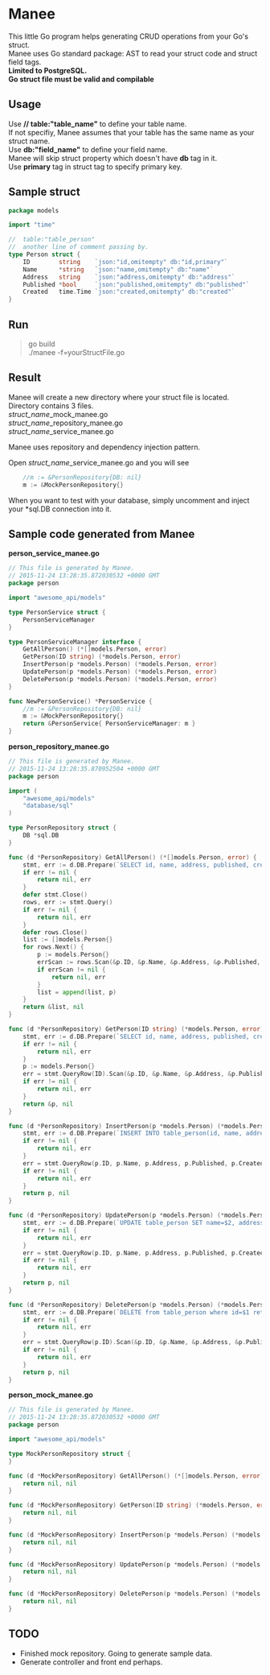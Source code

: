 # Manee
This little Go program helps generating CRUD operations from your Go's struct.  
Manee uses Go standard package: AST to read your struct code and struct field tags.  
**Limited to PostgreSQL.**  
**Go struct file must be valid and compilable**  


## Usage
Use **// table:"table_name"** to define your table name.  
    If not specifiy, Manee assumes that your table has the same name as your struct name.  
Use **db:"field_name"** to define your field name.  
    Manee will skip struct property which doesn't have **db** tag in it.  
Use **primary** tag in struct tag to specify primary key.  

## Sample struct
```go
package models

import "time"

//  table:"table_person"
//  another line of comment passing by.
type Person struct {
    ID        string    `json:"id,omitempty" db:"id,primary"`
    Name      *string   `json:"name,omitempty" db:"name"`
    Address   string    `json:"address,omitempty" db:"address"`
    Published *bool     `json:"published,omitempty" db:"published"`
    Created   time.Time `json:"created,omitempty" db:"created"`
}
```


## Run
> go build  
> ./manee -f=yourStructFile.go

## Result
Manee will create a new directory where your struct file is located.  
Directory contains 3 files.  
*struct_name*_mock_manee.go  
*struct_name*_repository_manee.go  
*struct_name*_service_manee.go  

Manee uses repository and dependency injection pattern.  

Open *struct_name*_service_manee.go and you will see  

```go
    //m := &PersonRepository{DB: nil}
    m := &MockPersonRepository{}
```  
When you want to test with your database, simply uncomment and inject your *sql.DB connection into it.

## Sample code generated from Manee

**person_service_manee.go**  
```go
// This file is generated by Manee.
// 2015-11-24 13:28:35.872030532 +0000 GMT
package person

import "awesome_api/models"

type PersonService struct {
    PersonServiceManager
}

type PersonServiceManager interface {
    GetAllPerson() (*[]models.Person, error)
    GetPerson(ID string) (*models.Person, error)
    InsertPerson(p *models.Person) (*models.Person, error)
    UpdatePerson(p *models.Person) (*models.Person, error)
    DeletePerson(p *models.Person) (*models.Person, error)
}

func NewPersonService() *PersonService {
    //m := &PersonRepository{DB: nil}
    m := &MockPersonRepository{}
    return &PersonService{ PersonServiceManager: m }
}
```

**person_repository_manee.go**  
```go
// This file is generated by Manee.
// 2015-11-24 13:28:35.870952504 +0000 GMT
package person

import (
    "awesome_api/models"
    "database/sql"
)

type PersonRepository struct {
    DB *sql.DB
}

func (d *PersonRepository) GetAllPerson() (*[]models.Person, error) {
    stmt, err := d.DB.Prepare(`SELECT id, name, address, published, created FROM table_person;`)
    if err != nil {
        return nil, err
    }
    defer stmt.Close()
    rows, err := stmt.Query()
    if err != nil {
        return nil, err
    }
    defer rows.Close()
    list := []models.Person{}
    for rows.Next() {
        p := models.Person{}
        errScan := rows.Scan(&p.ID, &p.Name, &p.Address, &p.Published, &p.Created)
        if errScan != nil {
            return nil, err
        }
        list = append(list, p)
    }
    return &list, nil
}

func (d *PersonRepository) GetPerson(ID string) (*models.Person, error) {
    stmt, err := d.DB.Prepare(`SELECT id, name, address, published, created FROM table_person where id=$1;`)
    if err != nil {
        return nil, err
    }
    p := models.Person{}
    err = stmt.QueryRow(ID).Scan(&p.ID, &p.Name, &p.Address, &p.Published, &p.Created)
    if err != nil {
        return nil, err
    }
    return &p, nil
}

func (d *PersonRepository) InsertPerson(p *models.Person) (*models.Person, error) {
    stmt, err := d.DB.Prepare(`INSERT INTO table_person(id, name, address, published, created) VALUES($1, $2, $3, $4, $5) returning id, name, address, published, created;`)
    if err != nil {
        return nil, err
    }
    err = stmt.QueryRow(p.ID, p.Name, p.Address, p.Published, p.Created).Scan(&p.ID, &p.Name, &p.Address, &p.Published, &p.Created)
    if err != nil {
        return nil, err
    }
    return p, nil
}

func (d *PersonRepository) UpdatePerson(p *models.Person) (*models.Person, error) {
    stmt, err := d.DB.Prepare(`UPDATE table_person SET name=$2, address=$3, published=$4, created=$5 where id=$1 returning id, name, address, published, created;`)
    if err != nil {
        return nil, err
    }
    err = stmt.QueryRow(p.ID, p.Name, p.Address, p.Published, p.Created).Scan(&p.ID, &p.Name, &p.Address, &p.Published, &p.Created)
    if err != nil {
        return nil, err
    }
    return p, nil
}

func (d *PersonRepository) DeletePerson(p *models.Person) (*models.Person, error) {
    stmt, err := d.DB.Prepare(`DELETE from table_person where id=$1 returning id, name, address, published, created;`)
    if err != nil {
        return nil, err
    }
    err = stmt.QueryRow(p.ID).Scan(&p.ID, &p.Name, &p.Address, &p.Published, &p.Created)
    if err != nil {
        return nil, err
    }
    return p, nil
}

```

**person_mock_manee.go**  
```go
// This file is generated by Manee.
// 2015-11-24 13:28:35.872030532 +0000 GMT
package person

import "awesome_api/models"

type MockPersonRepository struct {
}

func (d *MockPersonRepository) GetAllPerson() (*[]models.Person, error) {
    return nil, nil
}

func (d *MockPersonRepository) GetPerson(ID string) (*models.Person, error) {
    return nil, nil
}

func (d *MockPersonRepository) InsertPerson(p *models.Person) (*models.Person, error) {
    return nil, nil
}

func (d *MockPersonRepository) UpdatePerson(p *models.Person) (*models.Person, error) {
    return nil, nil
}

func (d *MockPersonRepository) DeletePerson(p *models.Person) (*models.Person, error) {
    return nil, nil
}

```

## TODO
* Finished mock repository. Going to generate sample data.
* Generate controller and front end perhaps.

